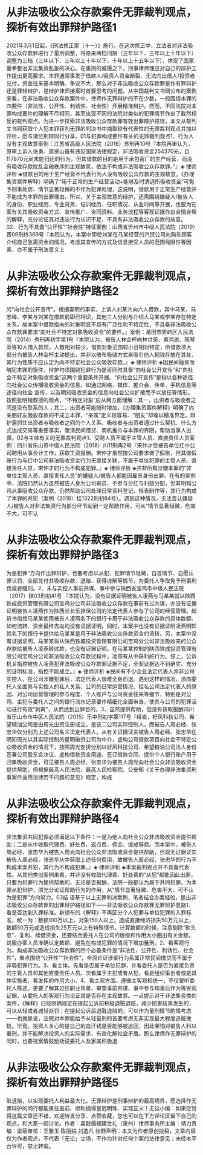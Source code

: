 # 从非法吸收公众存款案件无罪裁判观点，探析有效出罪辩护路径1

2021年3月1日起，《刑法修正案（十一）》施行。在这次修正中，立法者对非法吸收公众存款罪进行了量刑调整，将原来两档刑期（三年以下、三年以上十年以下）调整为三档（三年以下、三年以上十年以下、十年以上十五年以下），体现了国家重拳整治非法集资乱象的决心。在重刑的威慑之下，刑事律师理应对自己的辩护工作提出更高要求。本罪通常事发于借款人/吸资人资金断裂、无法向出借人/投资者兑付，资金往来基本明确、争议不大，那么对于非法吸收公众存款罪是作有罪辩护还是罪轻辩护，是辩护律师接案时首要思考的问题。从中国裁判文书网公布的案例来看，在非法吸收公众存款案件中，律师作无罪辩护的不在少数，一般围绕本罪的四要件（非法性、公开性、利诱性、社会性）开展精准辩护。然而，不同法院对本罪构成要件的理解不尽相同，甚至出现不同的法院对类似的犯罪情节作出了截然相反的裁判观点。为进一步探索非法吸收公众存款罪有效出罪辩护路径，本文从裁判文书网获取个人犯本罪获判无罪的判决书中摘取较有代表性的无罪裁判观点并加以评析，愿与诸位刑辩同行分享。01与犯罪构成要件有关的无罪裁判观点1、行为人没有主观故意案例：江苏省高级人民法院（2016）苏刑再10号『本院再审认为，原审上诉人张勇、周贤山虽有违反国家法律规定，非法吸收资金254370元，且117870元尚未能归还的行为，但其借款的目的是用于承包窑厂的生产经营，而没有吸收存款扰乱金融秩序的主观故意，依法不构成非法吸收公众存款罪。”』◈ 律师评析 ◈借款目的用于生产经营不代表行为人没有吸收公众存款的主观故意。《办理集资案件解释》明确了“用于正常的生产经营活动+能够及时清退所吸收资金”可免予刑事处罚、情节显著轻微的不作为犯罪处理，这说明，借款用于正常生产经营并不能成为本罪的出罪理由。所以，关于主观故意的辩护，还需围绕嫌疑人/被告人的身份、职业经历、专业背景、培训经历、任职情况、从业时间等开展，也要为在案有关其吸收资金方式、宣传推广、合同资料、业务流程等客观证据作出合情合理的解释，充分论证其对违法行为认识不足、不具有非法吸收公众存款的故意。02、行为不具备“公开性”“社会性”特征案例：山西省忻州市中级人民法院（2019）晋09刑终369号『本院认为，本案中即使刘某在马某经营的汽贸公司向购车顾客介绍自己急需资金的情况，考虑其宣传的方式及信息接受人员的范围局限性等因素，亦不属于刑法意义上

# 从非法吸收公众存款案件无罪裁判观点，探析有效出罪辩护路径2

的“向社会公开宣传”。根据查明的事实，上诉人刘某共向六人借款，其中马某、马志峰、李某与刘某在借款前即已相识，其他三人分别与介绍人马某或李某存在特定关系，故本案中借款指向的对象明显不具有广泛性和不特定性，不具备非法吸收公众存款罪要求“向社会不特定对象吸收资金”的要件。』案例：莆田市秀屿区人民法院（2014）秀刑再初字第1号『本院认为，被告人林金杯向林世荣、黄鸿恩、陈琴英等10人借入款项，人数相对较少，借款对象范围较小且相对特定，所借款项大部分为被告人林金杯主动提出，并非以散布吸储方式来吸引他人把钱存放在其处，其行为性质不应认定为向不特定社会公众吸收存款。』◈ 律师评析 ◈因民间融资而触犯本罪的案件，辩护均须围绕犯罪行为是否同时具备“向社会公开宣传”和“向社会不特定对象吸收资金”这两个重要条件开展。“向社会公开宣传”是指以各种途径向社会公众传播吸收资金的信息，如通过网络、媒体、推介会、传单、手机信息等途径向社会 宣传，以及明知吸收资金的信息向社会公众扩散而予以放任等情形。按照张明楷教授的观点，“不特定对象”应从两方面理解：其一，出资者与吸收者之间是没有联系的人；其二，出资者可能随时增加。《办理集资案件解释》明确了向亲朋好友吸收存款的不成立本罪，“亲属”定义较容易、“朋友”却难以精准界定。辩护需抓住出资者与吸收者之间的个人关系、吸收者与出资者通过什么契机、什么方式达成交易等重要事实，厘清民间借贷、商机推介与本罪的界限，帮助当事人出罪。02与主体有关的无罪裁判观点1、受聘人员不属于主管人员、直接责任人员案例：四川省乐山市中级人民法院（2018）川11刑再2号『宋仲才受被告单位红中公司聘用从事会计工作，获取工资报酬。宋仲才虽然按公司要求做了假账，但其做假账行为与红中公司非法吸收资金行为无直接关联，不属于单位犯罪的主管人员、直接责任人员，宋仲才的行为不构成犯罪。』◈ 律师评析 ◈并非所有涉嫌本罪的“非单位主管人员、直接责任人员”的嫌疑人/被告人都能因雇员身份出罪。在有的案例中，法院仍然认为虽然被告人身为公司职员、不参与分红与利益分配，但其明知公司从事吸收公众存款、仍然帮助公司处理日常资料登记、报表制作等，其行为构成了本罪的共犯（案例（2018）桂1322刑初84号）。遇到这种情况，无法否认嫌疑人/被告人对非法集资行为部分环节起到一定帮助作用，可从“情节显著轻微，危害不大，可不认

# 从非法吸收公众存款案件无罪裁判观点，探析有效出罪辩护路径3

为是犯罪”方向作出罪辩护，也要考虑以从犯、犯罪情节轻微，自首情节、自愿认罪认罚、全部兑付其吸收存款、退赔、获得谅解等情节，为委托人争取免予刑事刑罚或者缓刑。2、未与实控人事前共谋、事中参与陕西省宝鸡市中级人民法院（2017）陕03刑初41号  『本院认为，没有证据证明被告人凌燕与马某某就以陕西铁成投资管理有限公司宝鸡分公司非法吸收公众存款在事前有过共谋，亦没有证据证明被告人凌燕作为陕西长长乐担保公司的法定代表人参与了公司的经营管理。起诉书指控马某某使用被告人凌燕名下的银行卡用于非法吸收公众存款的具体数额、如何流转、资金最终去向均没有证据证明。同时，本案中也没有证据证明凌燕明知其名下的银行卡提供给马某某是用于非法吸收公众存款资金的流转。另，本案中没有证据证明，马某某将从陕西铁城投资管理有限公司宝鸡分公司非法吸收来的公众存款给被告人凌燕转过款，也没有证据证明，在马某某控制的陕西铁成投资管理有限公司宝鸡分公司非法吸收公众存款过程中，凌燕有从中获利的行为。综上，公诉机关指控被告人凌燕犯非法吸收公众存款罪证据不足，全案证据达不到确实、充分的证明标准，指控不能成立。』◈ 律师评析 ◈民间有不少企业法定代表人并非公司实控人，在公司涉嫌犯罪后，法定代表人很难全身而退。遇到这样的情况，须向委托人全面其与实控人的私人关系、公司的日常运营情况、挂名公司法定代表人的原因、对公司运营管理的参与程度、个人账户与公司资金往来等细节，特别是对公司、主犯与委托人之间的银行流水记录要作精细化全面审查，使其与公司的犯罪活动进行有效“剥离”，从而达到出罪目的。3、虽然提供帮助，但没有获取报酬四川省乐山市市中区人民法院（2015）乐中刑初字第117号『经查，好风科技公司、希望粮油公司是由周光出资注册成立，是该二公司实际控制人，而被告人周必经、张忠华仅分别为上述公司名义法定代表人。从有关证据证实被告人周必经、张忠华在明知周光以其实际控制的星明融资公司为中介，虚构公司借款项目向社会不特定公众吸收资金的情况下，按照周光安排分别以好风科技公司、希望粮油公司法人身份签署公司股东会决议、虚构借款资金用途、签订借款合同、提供个人银行账户用于归集吸收资金，可见被告人周必经、张忠华为被告人周光向社会公众非法吸收资金提供帮助，但根据最高人民法院、最高人民检察院、公安部《关于办理非法集资刑事案件适用法律若干问题的意见》规定，构成

# 从非法吸收公众存款案件无罪裁判观点，探析有效出罪辩护路径4

非法集资共同犯罪必须满足以下条件：一是为他人向社会公众非法吸收资金提供帮助；二是从中收取代理费、好处费、返点费、佣金、提成等费。而本案中，被告人周必经、张忠华为被告人周光向社会公众非法吸收资金提供帮助，但现无证据证实被告人周必经、张忠华从中获取上述任何费用，故被告人周必经、张忠华的行为不构成本案共犯，其行为不构成犯罪。』◈ 律师评析 ◈本案裁判观点并不具备代表性。从其他类似案例来看，并非没有收取代理费、好处费的“从犯”都能因此出罪，只要为犯罪行为提供帮助的，无论是否报酬，法院一般都认为属于共同犯罪。为本罪从犯辩护，须充分论证帮助行为的作用，从“情节显著轻微、危害不大、可不认为是犯罪”方向努力。03结 语基于以上无罪判决案例，笔者结合办案经验，提出非法吸收公众存款罪的出罪辩护路径如下——非法吸收公众存款罪无罪辩护思路1、看是否达到入罪标准。新颁布的《解释》不再区分个人犯罪与单位犯罪的入罪标准，统一为：数额100万以上，对象150人以上，造成直接经济损失50万元以上，数额50万元或造成损失25万元以上有特殊情节。计算数额的时候，注意剔除“砍头息”、复利、续借资金，还要结合委托人在公司的层级和作用大小圈出有关金额，说服办案人员准确认定数额、避免在构成犯罪的情况下增加量刑。2、看客观行为。构成非法吸收公众存款罪的四个必备条件是“非法性、公开性、利诱性、社会性”，重点围绕“公开性”“社会性”，全面论证涉案行为系属正常民间借贷而不属于非吸犯罪行为。3、看主体。先看是否属于单位犯罪，并看委托人是否为直接负责的主管人员和其他直接责任人员。次看属于主犯或者从犯，看是组织策划者或是具体实施者，看发挥的作用大小。4、看主观方面。遵循主客观相统一，不仅要听委托人陈述，更要了解其过往职业背景、审查事前共谋、事中参与和事后作为等客观证据，从委托人的客观行为论证其是否存在主观故意。一点提示对于非法集资类的案件，《解释》已经明确规定在提起公诉前积极退赃退赔，减少损害结果发生的，可以从轻或者减轻处罚；在提起公诉后退赃退赔的，可以作为量刑情节酌情考虑——也就是说，法院对本罪能给予从轻量刑的首要考虑无非实现最大程度追赃挽损。毕竟，投资人关心的是自己的血汗钱是否能够被追回，因此哪怕对被告人科以重刑，并不能解决投资人的实际需求、有效化解社会矛盾。那么律师作无罪辩护的同时，也要视案情鼓励劝说委托人及家属积极退

# 从非法吸收公众存款案件无罪裁判观点，探析有效出罪辩护路径5

赃退赔，以实现委托人利益最大化。无罪辩护是刑事辩护的最高境界，愿选择作无罪辩护的同行都能勇往直前、顺利摘得皇冠明珠、实现正义！无讼小编：如果您觉得这篇文章还不错，欢迎转发分享、点赞收藏，您也可以在下方评论区留下自己的观点，和大家一起讨论。作者：吴懿儒 ​福建世礼（泉州）律师事务所主编：靖力责编：梁萌审核：王雅玉 陈丽娟 刘逸凡 张野声明：本文为作者原创投稿，文章内容仅为作者观点，不代表「无讼」立场，不作为针对任何个案的法律意见；未经本平台许可，禁止转载。

